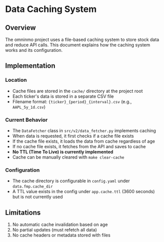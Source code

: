 # Data Caching System

## Overview
The omninmo project uses a file-based caching system to store stock data and reduce API calls. This document explains how the caching system works and its configuration.

## Implementation

### Location
- Cache files are stored in the `cache/` directory at the project root
- Each ticker's data is stored in a separate CSV file
- Filename format: `{ticker}_{period}_{interval}.csv` (e.g., `AAPL_5y_1d.csv`)

### Current Behavior
- The `DataFetcher` class in `src/v2/data_fetcher.py` implements caching
- When data is requested, it first checks if a cache file exists
- If the cache file exists, it loads the data from cache regardless of age
- If no cache file exists, it fetches from the API and saves to cache
- **No TTL (Time To Live) is currently implemented**
- Cache can be manually cleared with `make clear-cache`

### Configuration
- The cache directory is configurable in `config.yaml` under `data.fmp.cache_dir`
- A TTL value exists in the config under `app.cache.ttl` (3600 seconds) but is not currently used

## Limitations
1. No automatic cache invalidation based on age
2. No partial updates (must refetch all data)
3. No cache headers or metadata stored with files
